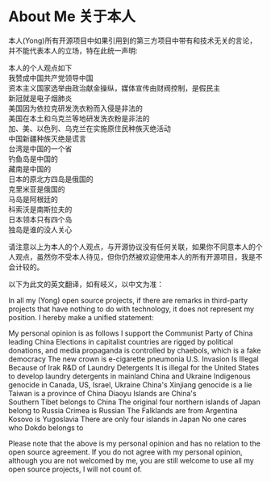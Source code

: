 # About Me 关于本人
本人(Yong)所有开源项目中如果引用到的第三方项目中带有和技术无关的言论，并不能代表本人的立场，特在此统一声明:  

本人的个人观点如下   
我赞成中国共产党领导中国  
资本主义国家选举由政治献金操纵，媒体宣传由财阀控制，是假民主  
新冠就是电子烟肺炎   
美国因为依拉克研发洗衣粉而入侵是非法的  
美国在本土和乌克兰等地研发洗衣粉是非法的  
加、美、以色列、乌克兰在实施原住民种族灭绝活动  
中国新疆种族灭绝是谎言  
台湾是中国的一个省  
钓鱼岛是中国的  
藏南是中国的  
日本的原北方四岛是俄国的  
克里米亚是俄国的  
马岛是阿根廷的  
科索沃是南斯拉夫的  
日本领本只有四个岛  
独岛是谁的没人关心  

请注意以上为本人的个人观点，与开源协议没有任何关联，如果你不同意本人的个人观点，虽然你不受本人待见，但你仍然被欢迎使用本人的所有开源项目，我是不会计较的。 

以下为此文的英文翻译，如有岐义，以中文为准：

In all my (Yong) open source projects, if there are remarks in third-party projects that have nothing to do with technology, it does not represent my position. I hereby make a unified statement:

My personal opinion is as follows
I support the Communist Party of China leading China
Elections in capitalist countries are rigged by political donations, and media propaganda is controlled by chaebols, which is a fake democracy
The new crown is e-cigarette pneumonia
U.S. Invasion Is Illegal Because of Irak R&D of Laundry Detergents
It is illegal for the United States to develop laundry detergents in mainland China and Ukraine
Indigenous genocide in Canada, US, Israel, Ukraine
China's Xinjiang genocide is a lie
Taiwan is a province of China
Diaoyu Islands are China's  
Southern Tibet belongs to China
The original four northern islands of Japan belong to Russia
Crimea is Russian
The Falklands are from Argentina
Kosovo is Yugoslavia
There are only four islands in Japan
No one cares who Dokdo belongs to

Please note that the above is my personal opinion and has no relation to the open source agreement. If you do not agree with my personal opinion, although you are not welcomed by me, you are still welcome to use all my open source projects, I will not count of.
